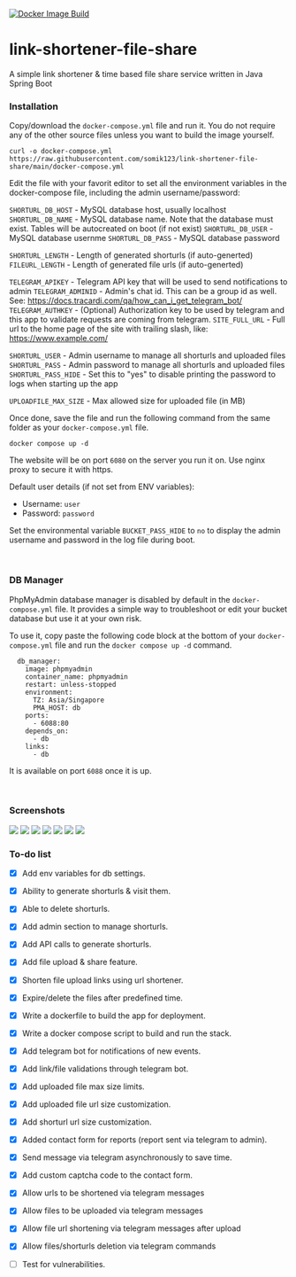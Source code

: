 [![Docker Image Build](https://github.com/somik123/link-shortener-file-share/actions/workflows/main.yaml/badge.svg)](https://github.com/somik123/link-shortener-file-share/actions/workflows/main.yaml)

# link-shortener-file-share
A simple link shortener & time based file share service written in Java Spring Boot

### Installation
Copy/download the `docker-compose.yml` file and run it. You do not require any of the other source files unless you want to build the image yourself.
```
curl -o docker-compose.yml https://raw.githubusercontent.com/somik123/link-shortener-file-share/main/docker-compose.yml
```

Edit the file with your favorit editor to set all the environment variables in the docker-compose file, including the admin username/password:

`SHORTURL_DB_HOST` - MySQL database host, usually localhost
`SHORTURL_DB_NAME` - MySQL database name. Note that the database must exist. Tables will be autocreated on boot (if not exist)
`SHORTURL_DB_USER` - MySQL database usernme
`SHORTURL_DB_PASS` - MySQL database password

`SHORTURL_LENGTH` - Length of generated shorturls (if auto-generted)
`FILEURL_LENGTH`  - Length of generated file urls (if auto-generted)

`TELEGRAM_APIKEY`  - Telegram API key that will be used to send notifications to admin
`TELEGRAM_ADMINID`  - Admin's chat id. This can be a group id as well. See: https://docs.tracardi.com/qa/how_can_i_get_telegram_bot/
`TELEGRAM_AUTHKEY` - (Optional) Authorization key to be used by telegram and this app to validate requests are coming from telegram.
`SITE_FULL_URL`    - Full url to the home page of the site with trailing slash, like: https://www.example.com/


`SHORTURL_USER`      - Admin username to manage all shorturls and uploaded files
`SHORTURL_PASS`      - Admin password to manage all shorturls and uploaded files
`SHORTURL_PASS_HIDE` - Set this to "yes" to disable printing the password to logs when starting up the app

`UPLOADFILE_MAX_SIZE` - Max allowed size for uploaded file (in MB)



Once done, save the file and run the following command from the same folder as your `docker-compose.yml` file.
```
docker compose up -d
```

The website will be on port `6080` on the server you run it on. Use nginx proxy to secure it with https.

Default user details (if not set from ENV variables):
- Username: `user`
- Password: `password`

Set the environmental variable `BUCKET_PASS_HIDE` to `no` to display the admin username and password in the log file during boot.

<br>

### DB Manager
PhpMyAdmin database manager is disabled by default in the `docker-compose.yml` file. It provides a simple way to troubleshoot or edit your bucket database but use it at your own risk.

To use it, copy paste the following code block at the bottom of your `docker-compose.yml` file and run the `docker compose up -d` command.

```
  db_manager:
    image: phpmyadmin
    container_name: phpmyadmin
    restart: unless-stopped
    environment:
      TZ: Asia/Singapore
      PMA_HOST: db
    ports:
      - 6088:80
    depends_on:
      - db
    links:
      - db
```
It is available on port `6088` once it is up. 

<br>

### Screenshots

<img src="https://raw.githubusercontent.com/somik123/link-shortener-file-share/main/screenshots/1.png">

<img src="https://raw.githubusercontent.com/somik123/link-shortener-file-share/main/screenshots/2.png">

<img src="https://raw.githubusercontent.com/somik123/link-shortener-file-share/main/screenshots/3.png">

<img src="https://raw.githubusercontent.com/somik123/link-shortener-file-share/main/screenshots/4.png">

<img src="https://raw.githubusercontent.com/somik123/link-shortener-file-share/main/screenshots/5.png">

<img src="https://raw.githubusercontent.com/somik123/link-shortener-file-share/main/screenshots/6.png">

<img src="https://raw.githubusercontent.com/somik123/link-shortener-file-share/main/screenshots/7.png">

<br>

### To-do list
- [x] Add env variables for db settings.
- [x] Ability to generate shorturls & visit them.
- [x] Able to delete shorturls.
- [x] Add admin section to manage shorturls.
- [x] Add API calls to generate shorturls.
- [x] Add file upload & share feature.
- [x] Shorten file upload links using url shortener.
- [x] Expire/delete the files after predefined time.
- [x] Write a dockerfile to build the app for deployment.
- [x] Write a docker compose script to build and run the stack.
- [x] Add telegram bot for notifications of new events.
- [x] Add link/file validations through telegram bot.
- [x] Add uploaded file max size limits.
- [x] Add uploaded file url size customization.
- [x] Add shorturl url size customization.
- [x] Added contact form for reports (report sent via telegram to admin).
- [x] Send message via telegram asynchronously to save time.
- [x] Add custom captcha code to the contact form.
- [x] Allow urls to be shortened via telegram messages
- [x] Allow files to be uploaded via telegram messages
- [x] Allow file url shortening via telegram messages after upload
- [x] Allow files/shorturls deletion via telegram commands
- [ ] Test for vulnerabilities.

